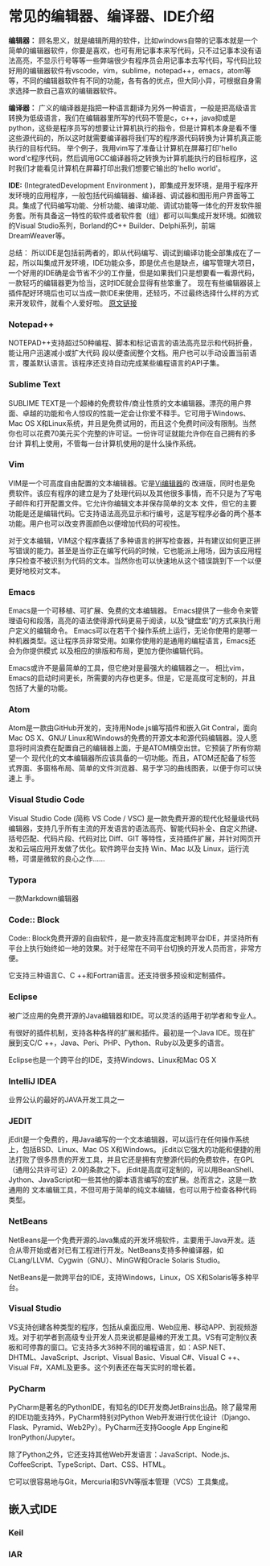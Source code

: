 # 常见的编辑器、编译器、IDE介绍

**编辑器：** 顾名思义，就是编辑所用的软件，比如windows自带的记事本就是一个简单的编辑器软件，你要是喜欢，也可有用记事本来写代码，只不过记事本没有语法高亮，不显示行号等等一些弊端很少有程序员会用记事本去写代码，写代码比较好用的编辑器软件有vscode，vim，sublime，notepad++，emacs，atom等等，不同的编辑器软件有不同的功能，各有各的优点，但大同小异，可根据自身需求选择一款自己喜欢的编辑器软件。

**编译器：** 广义的编译器是指把一种语言翻译为另外一种语言，一般是把高级语言转换为低级语言，我们在编辑器里所写的代码不管是c，c++，java抑或是python，这些是程序员写的想要让计算机执行的指令，但是计算机本身是看不懂这些源代码的，所以这时就需要编译器将我们写的程序源代码转换为计算机真正能执行的目标代码。
举个例子，我用vim写了准备让计算机在屏幕打印'hello word'c程序代码，然后调用GCC编译器将之转换为计算机能执行的目标程序，这时我们才能看见计算机在屏幕打印出我们想要它输出的'hello world'。

**IDE:** (IntegratedDevelopment Environment )，即集成开发环境，是用于程序开发环境的应用程序，一般包括代码编辑器、编译器、调试器和图形用户界面等工具。集成了代码编写功能、分析功能、编译功能、调试功能等一体化的开发软件服务套。所有具备这一特性的软件或者软件套（组）都可以叫集成开发环境。如微软的Visual Studio系列，Borland的C++ Builder、Delphi系列，前端DreamWeaver等。

总结： 所以IDE是包括前两者的，即从代码编写、调试到编译功能全部集成在了一起，所以叫集成开发环境，IDE功能众多，即是优点也是缺点，编写管理大项目，一个好用的IDE确是会节省不少的工作量，但是如果我们只是想要看一看源代码，一款轻巧的编辑器更为恰当，这时IDE就会显得有些笨重了。
现在有些编辑器装上插件配好环境后也可以当成一款IDE来使用，还轻巧，不过最终选择什么样的方式来开发软件，就看个人爱好啦。
[原文链接](https://blog.csdn.net/colourful_sky/article/details/86556632)

### Notepad++

NOTEPAD++支持超过50种编程、脚本和标记语言的语法高亮显示和代码折叠，能让用户迅速减小或扩大代码 段以便查阅整个文档。用户也可以手动设置当前语言，覆盖默认语言。该程序还支持自动完成某些编程语言的API子集。

### Sublime Text

SUBLIME TEXT是一个超棒的免费软件/商业性质的文本编辑器。漂亮的用户界面、卓越的功能和令人惊叹的性能一定会让你爱不释手。它可用于Windows、Mac OS X和Linux系统，并且是免费试用的，而且这个免费时间没有限制。当然你也可以花费70美元买个完整的许可证。一份许可证就能允许你在自己拥有的多台计 算机上使用，不管每一台计算机使用的是什么操作系统。

### Vim

VIM是一个可高度自由配置的文本编辑器。它是[Vi编辑器](https://link.zhihu.com/?target=http%3A//www.codeceo.com/article/vi-editor-guide.html)的 改进版，同时也是免费软件。该应有程序的建立是为了处理代码以及其他很多事情，而不只是为了写电子邮件和打开配置文件。它允许你编辑文本并保存简单的文本 文件，但它的主要功能是还是编辑代码。它支持语法高亮显示和行编号，这是写程序必备的两个基本功能。用户也可以改变界面颜色以便增加代码的可视性。

对于文本编辑，VIM这个程序囊括了多种语言的拼写检查器，并有建议如何更正拼写错误的能力。甚至是当你正在编写代码的时候，它也能派上用场，因为该应用程序只检查不被识别为代码的文本。当然你也可以快速地从这个错误跳到下一个以便更好地校对文本。

### Emacs

Emacs是一个可移植、可扩展、免费的文本编辑器。 Emacs提供了一些命令来管理语句和段落，高亮的语法使得源代码更易于阅读，以及“键盘宏”的方式来执行用户定义的编辑命令。 Emacs可以在若干个操作系统上运行，无论你使用的是哪一种机器类型。这让程序员非常受用。如果你使用的是通用的编程语言，Emacs还会为你提供模式 以及相应的排版和布局，更加方便你编辑代码。

Emacs或许不是最简单的工具，但它绝对是最强大的编辑器之一。 相比vim，Emacs的启动时间更长，所需要的内存也更多。但是，它是高度可定制的，并且包括了大量的功能。

### Atom

Atom是一款由GitHub开发的，支持用Node.js编写插件和嵌入Git Contral，面向Mac OS X、GNU/ Linux和Windows的免费的开源文本和源代码编辑器。没人愿意将时间浪费在配置自己的编辑器上面，于是ATOM横空出世。它预装了所有你期望一个 现代化的文本编辑器所应该具备的一切功能。而且，ATOM还配备了标签式界面、多窗格布局、简单的文件浏览器、易于学习的曲线图表，以便于你可以快速上 手。

### Visual Studio Code

Visual Studio Code (简称 VS Code / VSC) 是一款免费开源的现代化轻量级代码编辑器，支持几乎所有主流的开发语言的语法高亮、智能代码补全、自定义热键、括号匹配、代码片段、代码对比 Diff、GIT 等特性，支持插件扩展，并针对网页开发和云端应用开发做了优化。软件跨平台支持 Win、Mac 以及 Linux，运行流畅，可谓是微软的良心之作……



### Typora

一款Markdown编辑器

### Code:: Block

Code:: Block免费开源的自由软件，是一款支持高度定制跨平台IDE，并坚持所有平台上执行始终如一地的效果。对于经常在不同平台切换的开发人员而言，非常方便。

它支持三种语言C、C ++和Fortran语言。还支持很多预设和定制插件。

### Eclipse

被广泛应用的免费开源的Java编辑器和IDE。可以灵活的适用于初学者和专业人。

有很好的插件机制，支持各种各样的扩展和插件。最初是一个Java IDE。现在扩展到支C/C ++，Java、Peri、PHP、Python、Ruby以及更多的语言。

Eclipse也是一个跨平台的IDE，支持Windows、Linux和Mac OS X

### IntelliJ IDEA

业界公认的最好的JAVA开发工具之一

### JEDIT

jEdit是一个免费的，用Java编写的一个文本编辑器，可以运行在任何操作系统上，包括BSD、Linux、Mac OS X和Windows。 jEdit以它强大的功能和便捷的用法打败了很多昂贵的开发工具，并且它还是拥有完整源代码的免费软件，在GPL（通用公共许可证）2.0的条款之下。 jEdit是高度可定制的，可以用BeanShell、Jython、JavaScript和一些其他的脚本语言编写的宏扩展。总而言之，这是一款通用的 文本编辑工具，不但可用于简单的纯文本编辑，也可以用于检查各种代码类型。

### NetBeans

NetBeans是一个免费开源的Java集成的开发环境软件，主要用于Java开发。适合从零开始或者对已有工程进行开发。NetBeans支持多种编译器，如CLang/LLVM、Cygwin（GNU）、MinGW和Oracle Solaris Studio。

NetBeans是一款跨平台的IDE，支持Windows，Linux，OS X和Solaris等多种平台。

### Visual Studio 

VS支持创建各种类型的程序，包括从桌面应用、Web应用、移动APP、到视频游戏。对于初学者到高级专业开发人员来说都是最棒的开发工具。VS有可定制仪表板和可停靠的窗口。它支持多大36种不同的编程语言，如：ASP.NET、DHTML、JavaScript、Jscript、Visual Basic、Visual C#、Visual C ++、Visual F#，XAML及更多。这个列表还在每天实时的增长着。

### PyCharm

PyCharm是著名的PythonIDE，有知名的IDE开发商JetBrains出品。除了最常用的IDE功能支持外，PyCharm特别对Python Web开发进行优化设计（Django、Flask、Pyramid、Web2Py）。PyCharm还支持Google App Engine和IronPython/Jupyter。

除了Python之外，它还支持其他Web开发语言：JavaScript、Node.js、CoffeeScript、TypeScript、Dart、CSS、HTML。

它可以很容易地与Git，Mercurial和SVN等版本管理（VCS）工具集成。

## 嵌入式IDE

### Keil

### IAR

